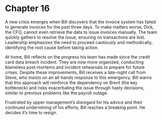 # Chapter 16

A new crisis emerges when Bill discovers that the invoice system has failed to generate invoices for the past three
days. To make matters worse, Dick, the CFO, cannot even retrieve the data to issue invoices manually. The team quickly
gathers to resolve the issue, ensuring no transactions are lost. Leadership emphasizes the need to proceed cautiously
and methodically, identifying the root cause before taking action.

At home, Bill reflects on the progress his team has made since the credit card data breach incident. They are now more
organized, conducting blameless post-mortems and incident rehearsals to prepare for future crises. Despite these
improvements, Bill receives a late-night call from Steve, who insists on an all-hands response to this emergency. Bill
warns that this approach will reinforce the dependency on Brent (the key bottleneck) and risks exacerbating the issue
through hasty decisions, similar to previous problems like the payroll outage.

Frustrated by upper management’s disregard for his advice and their continued undermining of his efforts, Bill reaches a
breaking point. He decides it’s time to resign.
